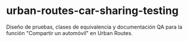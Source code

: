 # urban-routes-car-sharing-testing
Diseño de pruebas, clases de equivalencia y documentación QA para la función "Compartir un automóvil" en Urban Routes.
